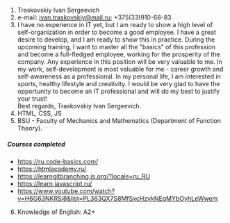 1) Traskovskiy Ivan Sergeevich
2) e-mail: ivan.traskovskiy@mail.ru; +375(33)910-68-83
3) I have no experience in IT yet, but I am ready to show a high level of self-organization in order to become a good employee. I have a great desire to develop, and I am ready to show this in practice. During the upcoming training, I want to master all the "basics" of this profession and become a full-fledged employee, working for the prosperity of the company. Any experience in this position will be very valuable to me. In my work, self-development is most valuable for me - career growth and self-awareness as a professional. In my personal life, I am interested in sports, healthy lifestyle and creativity.
I would be very glad to have the opportunity to become an IT professional and will do my best to justify your trust!  
Best regards, Traskovskiy Ivan Sergeevich.
4) HTML, CSS, JS
5) BSU - Faculty of Mechanics and Mathematics (Department of Function Theory). 
##### Courses completed
* https://ru.code-basics.com/
* https://htmlacademy.ru/
* https://learngitbranching.js.org/?locale=ru_RU
* https://learn.javascript.ru/
* https://www.youtube.com/watch?v=H6G63NKRSi8&list=PL363QX7S8MfSxcHzvkNEqMYbOyhLeWwem

6) Knowledge of English: А2+
